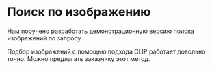 # Поиск по изображению

Нам поручено разработать демонстрационную версию поиска изображений по запросу.

Подбор изображений с помощью подхода CLIP работает довольно точно. Можно предлагать заказчику этот метод.
